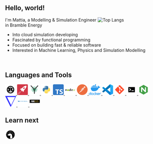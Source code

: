 ## Hello, world!

<a href="https://github.com/anuraghazra/github-readme-stats">
  <!--
  Width refers to the document's width. Using a 40% allows GitHub's iOS app to
  look decent
  -->
  <img align="right" width="40%" alt="Top Langs"
       src="https://github-readme-stats.vercel.app/api/top-langs/?username=mSamiolo&layout=compact&langs_count=6&exclude_repo=Demeter&hide=Jupyter+Notebook%2CVue&hide_title=true&theme=transparent">
</a>

I'm Mattia, a Modelling & Simulation Engineer in Bramble Energy

- Into cloud simulation developing
- Fascinated by functional programming
- Focused on building fast & reliable software
- Interested in Machine Learning, Physics and Simulation Modelling

<br/>

## Languages and Tools

<div>
    <!--Rust-->
    <a href="https://www.rust-lang.org">
      <img alt="Rust" height="35px" src=".github/resources/rust.png">
    </a>
    <!--Rocket-->
    <a href="https://rocket.rs">
      <img alt="Rocket" height="35px" src=".github/resources/rocket.png">
    </a>
    <!--Yew-->
    <a href="https://yew.rs/">
      <img alt="Yew" height="35px" src=".github/resources/yew.png">
    </a>
    <!--Python-->
    <a href="https://www.python.org/">
      <img alt="Python" height="35px" src=".github/resources/python.png">
    </a>
    <!--TypeScript-->
    <a href="https://www.typescriptlang.org/">
      <img alt="TypeScript" height="35px" src=".github/resources/ts.svg">
    </a>
    <!--Node-->
    <a href="https://nodejs.org/">
      <img alt="Node" height="35px" src=".github/resources/node.webp">
    </a>
    <!--Postman-->
    <a href="https://www.postman.com/">
      <img alt="Postman" height="35px" src=".github/resources/postman.png">
    </a>
    <!--Docker-->
    <a href="https://www.docker.com/">
      <img alt="Docker" height="35px" src=".github/resources/docker.png">
    </a>
    <!--Visual Studio Code-->
    <a href="https://code.visualstudio.com/">
      <img alt="Visual Studio Code" height="35px" src=".github/resources/code.png">
    </a>
    <!--Git-->
    <a href="https://git-scm.com/">
      <img alt="Git" height="35px" src=".github/resources/git.png">
    </a>
    <!--UNIX OS-->
    <a href="">
      <img alt="UNIX OS" height="35px" src=".github/resources/unixtermpng.png">
    </a>
    <!--Nginx-->
    <a href="https://www.nginx.com/">
      <img alt="Nginx" height="35px" src=".github/resources/nginx.png">
    </a>
    <!--OpenFOAM-->
    <a href="https://www.openfoam.com/">
      <img alt="OpenFOAM" height="35px" src=".github/resources/OpenFOAM.png">
    </a>
    <!--COMSOL-->
    <a href="https://www.comsol.com/">
      <img alt="COMSOL" height="35px" src=".github/resources/comsol.png">
    </a>
    <!--ANSYS-->
    <a href="https://www.ansys.com/">
      <img alt="ANSYS" height="35px" src=".github/resources/ansys.png">
    </a>
</div>

## Learn next

<div>
    <!--Deno-->
    <a href="https://deno.land">
      <img alt="Deno" height="35px" src=".github/resources/deno.svg">
    </a>
</div>
